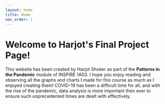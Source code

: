 ```yaml
---
layout: home
title: Home
nav_order: 1
---
```


# Welcome to Harjot's Final Project Page! 

This website has been created by Harjot Shoker as part of the **Patterns in the Pandemic** module of INSPIRE 1A03. 
I hope you enjoy reading and observing all the graphs and charts I made for this course as much as I enjoyed creating them! COVID-19 has been a difficult time for all, and with the rise of the pandemic, data analysis is more important then ever to ensure such unprecedented times are dealt with effectively. 
